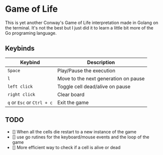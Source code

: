 # Game of Life

This is yet another Conway's Game of Life interpretation made in Golang on the terminal.
It's not the best but I just did it to learn a little bit more of the Go programing language.

## Keybinds

   |          Keybind          |         Description                  |
   | ------------------------- | ------------------------------------ |
   | `Space`                   | Play/Pause the execution             |
   | `l`                       | Move to the next generation on pause |
   | `left click`              | Toggle cell dead/alive on pause      |
   | `right click`             | Clear board                          |
   | `q` or `Esc` or `Ctrl + c`| Exit the game                        |

## TODO
- [] When all the cells die restart to a new instance of the game
- [] use go rutines for the keyboard/mouse events and the loop of the game
- [] More efficient way to check if a cell is alive or dead


